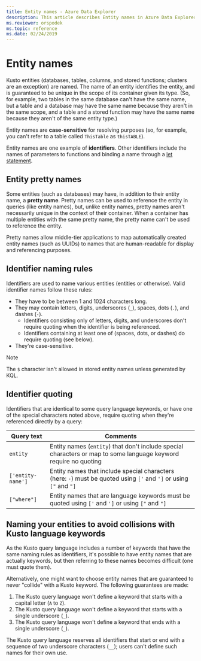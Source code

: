 ```yaml
---
title: Entity names - Azure Data Explorer
description: This article describes Entity names in Azure Data Explorer.
ms.reviewer: orspodek
ms.topic: reference
ms.date: 02/24/2019
---
```

# Entity names

Kusto entities (databases, tables, columns, and stored functions; clusters
are an exception) are named. The name of an entity identifies the entity,
and is guaranteed to be unique in the scope of its container given its type.
(So, for example, two tables in the same database can't have the same name,
but a table and a database may have the same name because they aren't in
the same scope, and a table and a stored function may have the same name
because they aren't of the same entity type.)

Entity names are **case-sensitive** for resolving purposes
(so, for example, you can't refer to a table called `ThisTable` as `thisTABLE`).

Entity names are one example of **identifiers**. Other identifiers include the names of
parameters to functions and binding a name through a [let statement](../letstatement.md).

## Entity pretty names

Some entities (such as databases) may have, in addition to their entity name,
a **pretty name**. Pretty names can be used to reference the entity in queries
(like entity names), but, unlike entity names, pretty names aren't necessarily unique
in the context of their container. When a container has multiple entities with the
same pretty name, the pretty name can't be used to reference the entity.

Pretty names allow middle-tier applications to map automatically created entity names
(such as UUIDs) to names that are human-readable for display and referencing purposes.

## Identifier naming rules

Identifiers are used to name various entities (entities or otherwise).
Valid identifier names follow these rules:
* They have to be between 1 and 1024 characters long.
* They may contain letters, digits, underscores (`_`), spaces, dots (`.`), and dashes (`-`).
  * Identifiers consisting only of letters, digits, and underscores
    don't require quoting when the identifier is being referenced.
  * Identifiers containing at least one of (spaces, dots, or dashes) do
    require quoting (see below).
* They're case-sensitive.

> [!NOTE]
> The `$` character isn't allowed in stored entity names unless generated by KQL.

## Identifier quoting

Identifiers that are identical to some query language
keywords, or have one of the special characters noted above,
require quoting when they're referenced directly by a query:

|Query text         |Comments                          |
|-------------------|----------------------------------|
| `entity`          |Entity names (`entity`) that don't include special characters or map to some language keyword require no quoting|
|`['entity-name']`  |Entity names that include special characters (here: `-`) must be quoted using `['` and `']` or using `["` and `"]`|
|`["where"]`        |Entity names that are language keywords must be quoted using `['` and `']` or using `["` and `"]`|

## Naming your entities to avoid collisions with Kusto language keywords

As the Kusto query language includes a number of keywords that have the same
naming rules as identifiers, it's possible to have entity names that are actually
keywords, but then referring to these names becomes difficult (one must quote them).

Alternatively, one might want to choose entity names that are guaranteed to never
"collide" with a Kusto keyword. The following guarantees are made:

1. The Kusto query language won't define a keyword that starts with a capital letter (`A` to `Z`).
2. The Kusto query language won't define a keyword that starts with a single underscore (`_`).
3. The Kusto query language won't define a keyword that ends with a single underscore (`_`).

The Kusto query language reserves all identifiers that start or end with a
sequence of two underscore characters (`__`); users can't define such names
for their own use.








